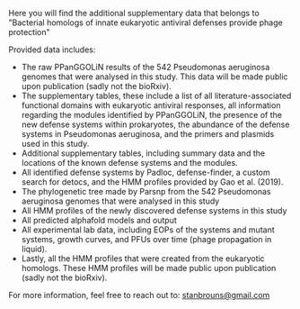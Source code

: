 Here you will find the additional supplementary data that belongs to "Bacterial homologs of innate eukaryotic antiviral defenses provide phage protection"

Provided data includes:
- The raw PPanGGOLiN results of the 542 Pseudomonas aeruginosa genomes that were analysed in this study. This data will be made public upon publication (sadly not the bioRxiv).
- The supplementary tables, these include a list of all literature-associated functional domains with eukaryotic antiviral responses, 
  all information regarding the modules identified by PPanGGOLiN, the presence of the new defense systems within prokaryotes, 
  the abundance of the defense systems in Pseudomonas aeruginosa, and the primers and plasmids used in this study.
- Additional supplementary tables, including summary data and the locations of the known defense systems and the modules.
- All identified defense systems by Padloc, defense-finder, a custom search for detocs, and the HMM profiles provided by Gao et al. (2019).
- The phylogenetic tree made by Parsnp from the 542 Pseudomonas aeruginosa genomes that were analysed in this study
- All HMM profiles of the newly discovered defense systems in this study
- All predicted alphafold models and output
- All experimental lab data, including EOPs of the systems and mutant systems, growth curves, and PFUs over time (phage propagation in liquid).
- Lastly, all the HMM profiles that were created from the eukaryotic homologs. These HMM profiles will be made public upon publication (sadly not the bioRxiv).

For more information, feel free to reach out to:
stanbrouns@gmail.com
